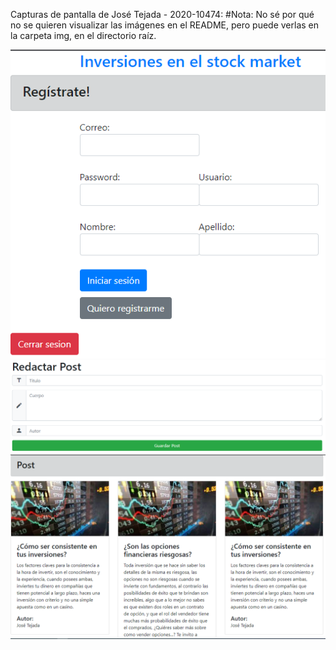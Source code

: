 Capturas de pantalla de José Tejada - 2020-10474:
#Nota: No sé por qué no se quieren visualizar las imágenes en el README, pero puede verlas en
la carpeta img, en el directorio raíz.

![Captura de pantalla 1](img/img1.png)
![Captura de pantalla 2](img/img2.png)
![Captura de pantalla 2](img/img3.png)
